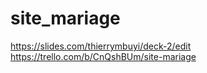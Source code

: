 # site_mariage
https://slides.com/thierrymbuyi/deck-2/edit
https://trello.com/b/CnQshBUm/site-mariage

